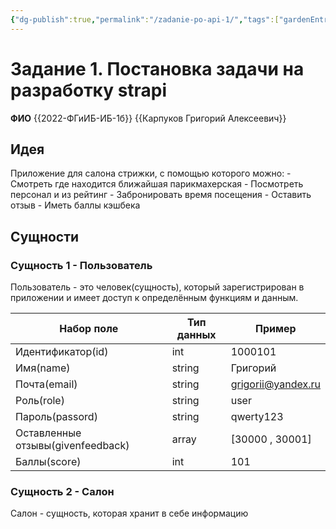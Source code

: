 ```yaml
---
{"dg-publish":true,"permalink":"/zadanie-po-api-1/","tags":["gardenEntry"]}
---
```


# Задание 1. Постановка задачи на разработку strapi

**ФИО** {{2022-ФГиИБ-ИБ-1б}} {{Карпуков Григорий Алексеевич}}

## Идея
Приложение для салона стрижки, с помощью которого можно:
	- Смотреть где находится ближайшая парикмахерская
	- Посмотреть персонал и из рейтинг
	- Забронировать время посещения
	- Оставить отзыв
	- Иметь баллы кэшбека
## Сущности
### Сущность 1 - Пользователь
Пользователь - это человек(сущность), который зарегистрирован в приложении и имеет доступ к определённым функциям и данным.

| Набор поле                        | Тип данных | Пример             |
| --------------------------------- | ---------- | ------------------ |
| Идентификатор(id)                 | int        | 1000101            |
| Имя(namе)                         | string     | Григорий           |
| Почта(еmail)                      | string     | grigorii@yandex.ru |
| Роль(rolе)                        | string     | usеr               |
| Пароль(passord)                   | string     | qwerty123          |
| Оставленные отзывы(givеnfееdback) | array      | [30000 , 30001]    |
| Баллы(scorе)                      | int        | 101                |
### Cyщность 2 - Салон
Салон - сyщность, которая хранит в себе информацию